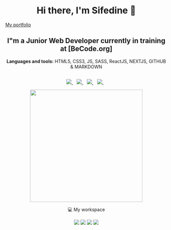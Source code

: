 <h1 align='center'>
Hi there, I'm Sifedine 👋
</h1>

[My portfolio](https://portfolio-project-kohl.vercel.app/)

<h2 align='center'>
  I"m a Junior Web Developer currently in training at [BeCode.org]
</h2>
<p align='center'>
<strong>Languages and tools:</strong> HTML5, CSS3, JS, SASS, ReactJS, NEXTJS, GITHUB & MARKDOWN
</p>

<p align='center' style='margin-top:30px;'>

<a href="https://www.linkedin.com/in/sifedine-hajji-2205731b9/">
<img src="https://img.shields.io/badge/linkedin-%230077B5.svg?&style=for-the-badge&logo=linkedin&logoColor=white" />
</a>&nbsp;&nbsp;

<a href="https://www.instagram.com/sifedine_hajji/">
<img src="https://img.shields.io/badge/instagram-%23E4405F.svg?&style=for-the-badge&logo=instagram&logoColor=white" />  
 </a>&nbsp;&nbsp;

<a href="https://twitter.com/HSifedine">
<img src="https://img.shields.io/badge/Twitter-1DA1F2?style=for-the-badge&logo=twitter&logoColor=white" />
</a>&nbsp;&nbsp;

<a href="https://www.facebook.com/sifedine.hajji.54/">
<img src="https://img.shields.io/badge/Facebook-1877F2?style=for-the-badge&logo=facebook&logoColor=white" />
</a>&nbsp;&nbsp;
</p>

<p align='center'>
  <a href="#"><img src="https://github-readme-stats.vercel.app/api?username=Sifedine-Hajji&show_icons=true&count_private=true&theme=dark" width="350"></a>
</p>

<p align='center'>
  💻 My workspace<br/><br/>
  <img src="https://img.shields.io/badge/Windows-0078D6?style=for-the-badge&logo=windows&logoColor=white" />

<img src="	https://img.shields.io/badge/AMD-Ryzen_5_3600X-ED1C24?style=for-the-badge&logo=amd&logoColor=white" />

<img src="https://img.shields.io/badge/RAM-16GB-%230071C5.svg?&style=for-the-badge&logoColor=white" />

<img src="	https://img.shields.io/badge/AMD-Radeon_RX_5700XT-ED1C24?style=for-the-badge&logo=amd&logoColor=white" />
</p>
